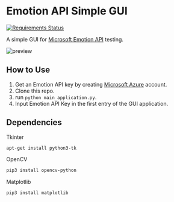 # Emotion API Simple GUI

[![Requirements Status](https://requires.io/github/GLaDOS1105/emotion-api-simple-gui/requirements.svg?branch=master)](https://requires.io/github/GLaDOS1105/emotion-api-simple-gui/requirements/?branch=master)

A simple GUI for [Microsoft Emotion API](https://azure.microsoft.com/en-us/services/cognitive-services/emotion/) testing.

![preview](https://i.imgur.com/oMQ4R9W.jpg)

## How to Use

1. Get an Emotion API key by creating [Microsoft Azure](https://azure.microsoft.com) account.
2. Clone this repo.
3. run `python main_application.py`.
4. Input Emotion API Key in the first entry of the GUI application.

## Dependencies

Tkinter

``` bash
apt-get install python3-tk
```

OpenCV

``` bash
pip3 install opencv-python
```

Matplotlib

``` bash
pip3 install matplotlib
```
